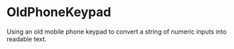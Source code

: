 # OldPhoneKeypad 

Using an old mobile phone keypad to convert a string of numeric inputs into readable text.
